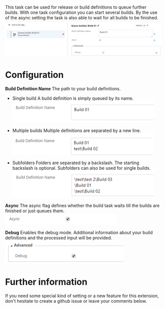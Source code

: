 This task can be used for release or build definitions to queue further builds. With one task configuration you can start several builds.
By the use of the async setting the task is also able to wait for all builds to be finished.
![Single build configuration](doc/images/task_overview.png "Single build configuration")

# Configuration

**Build Definition Name**
The path to your build definitions.

* Single build
A build definition is simply queued by its name.
![Single build configuration](doc/images/config_build_definition_01.png "Single build configuration")

* Multiple builds
Multiple definitions are separated by a new line.
![Multiple builds configuration](doc/images/config_build_definition_02.png "Multiple builds configuration")

* Subfolders
Folders are separated by a backslash. The starting backslash is optional. Subfolders can also be used for single builds.
![Subfolders configuration](doc/images/config_build_definition_03.png "Subfolders configuration")


**Async**
The async flag defines whether the build task waits till the builds are finished or just queues them.
![Async configuration](doc/images/config_async.png "Async configuration")

**Debug**
Enables the debug mode. Additional information about your build definitions and the processed input will be provided.
![Debug configuration](doc/images/config_debug.png "Debug configuration")

# Further information
If you need some special kind of setting or a new feature for this extension, don't hesitate to create a github issue or leave your comments below.
